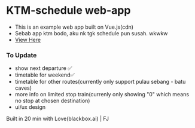 # KTM-schedule web-app

- This is an example web app built on Vue.js(cdn)
- Sebab app ktm bodo, aku nk tgk schedule pun susah. wkwkw
- [View Here](https://fahmijaafar.github.io/ktm-schedule)

### To Update

- show next departure ✅
- timetable for weekend✅
- timetable for other routes(currently only support pulau sebang - batu caves)
- more info on limited stop train(currenly only showing "0" which means no stop at chosen destination)
- ui/ux design

Built in 20 min with Love(blackbox.ai) | FJ
